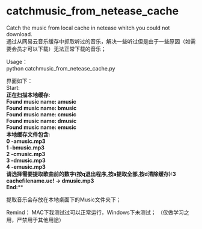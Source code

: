 # catchmusic_from_netease_cache
Catch the music from local cache in netease whitch you could not download.<br>
通过从网易云音乐缓存中抓取听过的音乐，解决一些听过但是由于一些原因（如需要会员才可以下载）无法正常下载的音乐；<br>

Usage：<br>
python catchmusic_from_netease_cache.py<br>

界面如下：<br>
Start:************************************************<br>
正在扫描本地缓存:<br>
Found music name:  amusic<br>
Found music name:  bmusic<br>
Found music name:  cmusic<br>
Found music name:  dmusic<br>
Found music name:  emusic<br>
本地缓存文件包含:<br>
0 -amusic.mp3<br>
1 -bmusic.mp3<br>
2 -cmusic.mp3<br>
3 -dmusic.mp3<br>
4 -emusic.mp3<br>
请选择需要提取歌曲前的数字(按q退出程序,按a提取全部,按d清除缓存):3<br>
cachefilename.uc! -> dmusic.mp3<br>
End:**************************************************<br>

提取音乐会存放在本地桌面下的Music文件夹下；

Remind：
MAC下我测试过可以正常运行，Windows下未测试；
（仅做学习之用，严禁用于其他用途）

